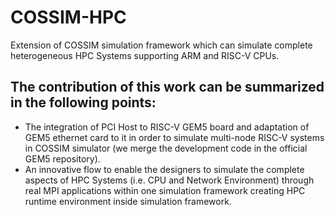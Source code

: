 # COSSIM-HPC
Extension of COSSIM simulation framework which can simulate complete heterogeneous HPC Systems supporting ARM and RISC-V CPUs.

## The contribution of this work can be summarized in the following points:
 - The integration of PCI Host to RISC-V GEM5 board and adaptation of GEM5 ethernet card to it in order to simulate multi-node RISC-V systems in COSSIM simulator (we merge the development code in the official GEM5 repository).
 - An innovative flow to enable the designers to simulate the complete aspects of HPC Systems (i.e. CPU and Network Environment) through real MPI applications within one simulation framework creating HPC runtime environment inside simulation framework.


